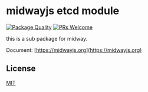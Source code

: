 # midwayjs etcd module

[![Package Quality](http://npm.packagequality.com/shield/midway-core.svg)](http://packagequality.com/#?package=midway-core)
[![PRs Welcome](https://img.shields.io/badge/PRs-welcome-brightgreen.svg)](https://github.com/midwayjs/midway/pulls)

this is a sub package for midway.

Document: [https://midwayjs.org](https://midwayjs.org)

## License

[MIT]((https://github.com/midwayjs/midway/blob/master/LICENSE))
